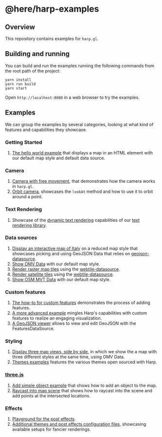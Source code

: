 # @here/harp-examples

## Overview

This repository contains examples for `harp.gl`.

## Building and running

You can build and run the examples running the following commands from the root path of the project:

```shell
yarn install
yarn run build
yarn start
```

Open `http://localhost:8080` in a web browser to try the examples.

## Examples

We can group the examples by several categories, looking at what kind of features and capabilities they showcase.

### Getting Started

1. [The hello world example](src/hello.ts) that displays a map in an HTML element with our default map style and default data source.

### Camera

1. [Camera with free movement](src/camera_free.ts), that demonstrates how the camera works in `harp.gl`.
1. [Orbit camera](src/camera_orbit.ts), showcases the `lookAt` method and how to use it to orbit around a point.

### Text Rendering

1. Showcase of the [dynamic text rendering](src/textcanvas_dynamic.ts) capabilities of our [text rendering library](../harp-text-canvas/README.md).

### Data sources

1. [Display an interactive map of Italy](src/datasource_geojson_styling_game.ts) on a reduced map style that showcases picking and using GeoJSON Data that relies on [geojson-datasource](../harp-geojson-datasource/README.md).
1. [Show OMV Data](src/hello.ts) with our default map style.
1. [Render raster map tiles](src/datasource_webtile.ts) using the [webtile-datasource](../harp-webtile-datasource/README.md).
1. [Render satellite tiles](src/datasource_satellitetile.ts) using the [webtile-datasource](../harp-webtile-datasource/README.md).
1. [Show OSM MVT Data](src/datasource_xyzmvt.ts) with our default map style.

### Custom features

1. [The how-to for custom features](src/features.ts) demonstrates the process of adding features.
1. [A more advanced example](src/features_custom.ts) mingles Harp's capabilities with custom features to realize an engaging visualization.
1. [A GeoJSON viewer](src/geojson.ts) allows to view and edit GeoJSON with the FeaturesDataSource.

### Styling

1. [Display three map views, side by side](src/multiview_triple-view.ts), in which we show the a map with three different styles at the same time, using OMV Data.
1. [Themes examples](src/themes.ts) features the various themes open sourced with Harp.

### [three.js](https://threejs.org/)

1. [Add simple object example](src/threejs_add-simple-object.ts) that shows how to add an object to the map.
1. [Raycast into map scene](src/threejs_raycast.ts) that shows how to raycast into the scene and add points at the intersected locations.

### Effects

1. [Playground for the post effects](src/effects_all.ts).
1. [Additional themes and post effects configuration files](src/effects_themes.ts), showcasing available setups for fancier renderings.
